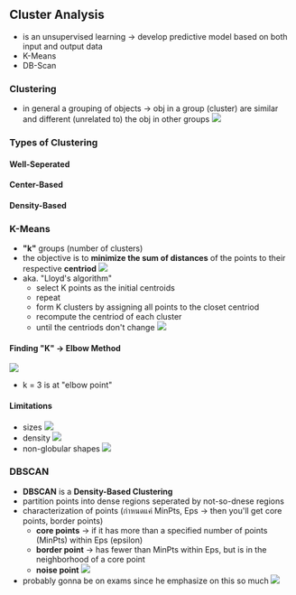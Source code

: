 ## Cluster Analysis
- is an unsupervised learning -> develop predictive model based on both input and output data
- K-Means
- DB-Scan

### Clustering
- in general a grouping of objects -> obj in a group (cluster) are similar and different (unrelated to) the obj in other groups
![](https://media.discordapp.net/attachments/1014398974649708624/1087629055026790420/image.png)

### Types of Clustering
#### Well-Seperated

#### Center-Based

#### Density-Based

### K-Means
- **"k"** groups (number of clusters)
- the objective is to **minimize the sum of distances** of the points to their respective **centriod**
![](https://media.discordapp.net/attachments/1014398974649708624/1087629702493114378/image.png)
- aka. "Lloyd's algorithm"
	- select K points as the initial centroids
	- repeat
	- form K clusters by assigning all points to the closet centriod
	- recompute the centriod of each cluster
	- until the centriods don't change
![](https://media.discordapp.net/attachments/1014398974649708624/1087630174415237120/image.png?width=1124&height=685)

#### Finding "K" -> Elbow Method
![](https://media.discordapp.net/attachments/1014398974649708624/1087633936076771408/image.png?width=598&height=685)
- k = 3 is at "elbow point"

#### Limitations
- sizes
![](https://media.discordapp.net/attachments/1014398974649708624/1087635327193186325/image.png)
- density
![](https://media.discordapp.net/attachments/1014398974649708624/1087635470114099280/image.png)
- non-globular shapes
![](https://media.discordapp.net/attachments/1014398974649708624/1087635622111490058/image.png)

### DBSCAN
- **DBSCAN** is a **Density-Based Clustering**
- partition points into dense regions seperated by not-so-dnese regions
- characterization of points (กำหนดแค่ MinPts, Eps -> then you'll get core points, border points) 
	- **core points** -> if it has more than a specified number of points (MinPts) within Eps (epsilon)
	- **border point** -> has fewer than MinPts within Eps, but is in the neighborhood of a core point
	- **noise point**
![](https://media.discordapp.net/attachments/1014398974649708624/1087637726574161950/image.png)
- probably gonna be on exams since he emphasize on this so much
![](https://media.discordapp.net/attachments/1014398974649708624/1087638328851046460/image.png?width=1235&height=685)
